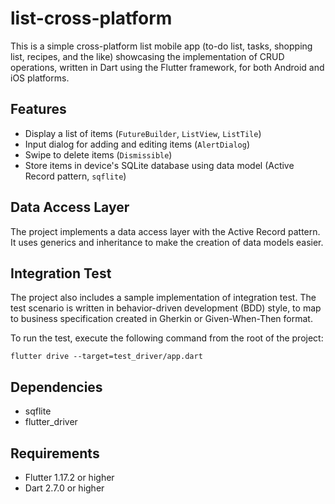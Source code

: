 # list-cross-platform
This is a simple cross-platform list mobile app (to-do list, tasks, shopping list, recipes, and the like) showcasing the implementation of CRUD operations, written in Dart using the Flutter framework, for both Android and iOS platforms.

## Features
- Display a list of items (`FutureBuilder`, `ListView`, `ListTile`)
- Input dialog for adding and editing items (`AlertDialog`)
- Swipe to delete items (`Dismissible`)
- Store items in device's SQLite database using data model (Active Record pattern, `sqflite`)

## Data Access Layer
The project implements a data access layer with the Active Record pattern. It uses generics and inheritance to make the creation of data models easier.

## Integration Test
The project also includes a sample implementation of integration test. The test scenario is written in behavior-driven development (BDD) style, to map to business specification created in Gherkin or Given-When-Then format.

To run the test, execute the following command from the root of the project:

`flutter drive --target=test_driver/app.dart`

## Dependencies
- sqflite
- flutter_driver

## Requirements
- Flutter 1.17.2 or higher
- Dart 2.7.0 or higher

